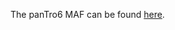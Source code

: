 The panTro6 MAF can be found [here](https://hgdownload.soe.ucsc.edu/goldenPath/hg19/vsPanTro6/hg19.panTro6.synNet.maf.gz).